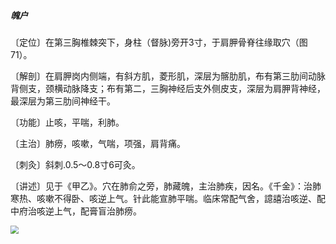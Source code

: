 ##### 魄户

〔定位〕在第三胸椎棘突下，身柱（督脉)旁开3寸，于肩胛骨脊往缘取穴（图71）。

〔解剖〕在肩胛岗内侧端，有斜方肌，菱形肌，深层为髂肋肌，布有第三肋间动脉背侧支，颈横动脉降支；布有第二，三胸神经后支外侧皮支，深层为肩胛背神经，最深层为第三肋间神经干。

〔功能〕止咳，平喘，利肺。

〔主治〕肺痨，咳嗽，气喘，项强，肩背痛。

〔刺灸〕斜刺.0.5〜0.8寸6可灸。

〔讲述〕见于《甲乙》。穴在肺俞之旁，肺藏魄，主治肺疾，因名。《千金》：治肺寒热、咳嗽不得卧、咳逆上气。针此能宣肺平喘。临床常配气舍，譩譆治咳逆、配中府治咳逆上气，配膏盲治肺痨。

<img src="./img/图71.jpg" style="zoom:80%;" />
